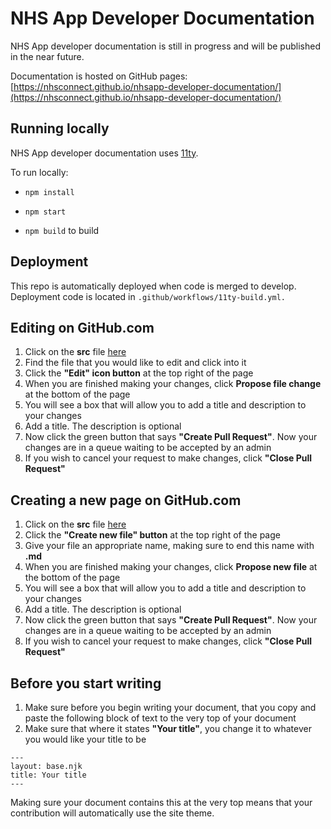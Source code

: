 # NHS App Developer Documentation

NHS App developer documentation is still in progress and will be published in the near future.


Documentation is hosted on GitHub pages: [https://nhsconnect.github.io/nhsapp-developer-documentation/](https://nhsconnect.github.io/nhsapp-developer-documentation/)

## Running locally

NHS App developer documentation uses [11ty](https://www.11ty.dev/).

To run locally:

* ```npm install```

* ```npm start```

* ```npm build``` to build

## Deployment

This repo is automatically deployed when code is merged to develop. Deployment code is located in `.github/workflows/11ty-build.yml.`


## Editing on GitHub.com

1. Click on the **src** file [here](https://github.com/nhsconnect/nhsapp-developer-documentation/tree/develop/src)
2. Find the file that you would like to edit and click into it
3. Click the **"Edit" icon button** at the top right of the page
4. When you are finished making your changes, click **Propose file change** at the bottom of the page
5. You will see a box that will allow you to add a title and description to your changes
6. Add a title. The description is optional
7. Now click the green button that says **"Create Pull Request"**. Now your changes are in a queue waiting to be accepted by an admin
8. If you wish to cancel your request to make changes, click **"Close Pull Request"**

## Creating a new page on GitHub.com

1. Click on the **src** file [here](https://github.com/nhsconnect/nhsapp-developer-documentation/tree/develop/src)
2. Click the **"Create new file" button** at the top right of the page
3. Give your file an appropriate name, making sure to end this name with **.md**
4. When you are finished making your changes, click **Propose new file** at the bottom of the page
5. You will see a box that will allow you to add a title and description to your changes
6. Add a title. The description is optional
7. Now click the green button that says **"Create Pull Request"**. Now your changes are in a queue waiting to be accepted by an admin
8. If you wish to cancel your request to make changes, click **"Close Pull Request"**

## Before you start writing

1. Make sure before you begin writing your document, that you copy and paste the following block of text to the very top of your document
2. Make sure that where it states **"Your title"**, you change it to whatever you would like your title to be

```
---
layout: base.njk
title: Your title
---

```

Making sure your document contains this at the very top means that your contribution will automatically use the site theme.
